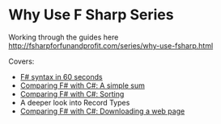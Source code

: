 # Why Use F Sharp Series

Working through the guides here http://fsharpforfunandprofit.com/series/why-use-fsharp.html

Covers:

* [F# syntax in 60 seconds](http://fsharpforfunandprofit.com/posts/fsharp-in-60-seconds/)
* [Comparing F# with C#: A simple sum](http://fsharpforfunandprofit.com/posts/fvsc-sum-of-squares/)
* [Comparing F# with C#: Sorting](http://fsharpforfunandprofit.com/posts/fvsc-quicksort/)
* A deeper look into Record Types
* [Comparing F# with C#: Downloading a web page](http://fsharpforfunandprofit.com/posts/fvsc-download/)